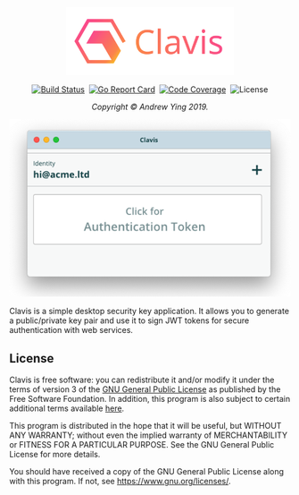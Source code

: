 <div align="center"><img src=".github/logo.png" width="300px" alt="Clavis" /></div>

<p align="center">
<a href="https://travis-ci.com/adsisto/clavis"><img src="https://travis-ci.com/adsisto/clavis.svg?branch=master" alt="Build Status"></a>&nbsp;
<a href="https://goreportcard.com/report/github.com/adsisto/clavis"><img src="https://goreportcard.com/badge/github.com/adsisto/clavis" alt="Go Report Card" /></a>&nbsp;
<a href="https://codecov.io/gh/adsisto/clavis"><img src="https://img.shields.io/codecov/c/github/adsisto/clavis.svg" alt="Code Coverage" /></a>&nbsp;
<img src="https://img.shields.io/github/license/adsisto/clavis.svg?color=informational" alt="License">
</p>

<p align="center"><i>Copyright &copy; Andrew Ying 2019.</i></p>

<div align="center"><img src=".github/screenshot.png" /></div>

Clavis is a simple desktop security key application. It allows you to generate a
public/private key pair and use it to sign JWT tokens for secure authentication
with web services.

## License

Clavis is free software: you can redistribute it and/or modify it under the terms
of version 3 of the [GNU General Public License](LICENSE.md) as published by the
Free Software Foundation. In addition, this program is also subject to certain
additional terms available [here](SUPPLEMENT.md).

This program is distributed in the hope that it will be useful, but WITHOUT ANY
WARRANTY; without even the implied warranty of MERCHANTABILITY or FITNESS FOR A 
PARTICULAR PURPOSE.  See the GNU General Public License for more details.

You should have received a copy of the GNU General Public License along with
this program.  If not, see <https://www.gnu.org/licenses/>.
